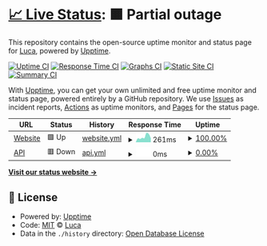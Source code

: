 # [📈 Live Status](https://status.lukedev.tk): <!--live status--> **🟧 Partial outage**

This repository contains the open-source uptime monitor and status page for [Luca](https://lukedev.tk), powered by [Upptime](https://github.com/upptime/upptime).

[![Uptime CI](https://github.com/LukeIsHereToDevelop/Services-Status/workflows/Uptime%20CI/badge.svg)](https://github.com/upptime/upptime/actions?query=workflow%3A%22Uptime+CI%22)
[![Response Time CI](https://github.com/LukeIsHereToDevelop/Services-Status/workflows/Response%20Time%20CI/badge.svg)](https://github.com/upptime/upptime/actions?query=workflow%3A%22Response+Time+CI%22)
[![Graphs CI](https://github.com/LukeIsHereToDevelop/Services-Status/workflows/Graphs%20CI/badge.svg)](https://github.com/upptime/upptime/actions?query=workflow%3A%22Graphs+CI%22)
[![Static Site CI](https://github.com/LukeIsHereToDevelop/Services-Status/workflows/Static%20Site%20CI/badge.svg)](https://github.com/upptime/upptime/actions?query=workflow%3A%22Static+Site+CI%22)
[![Summary CI](https://github.com/LukeIsHereToDevelop/Services-Status/workflows/Summary%20CI/badge.svg)](https://github.com/upptime/upptime/actions?query=workflow%3A%22Summary+CI%22)

With [Upptime](https://upptime.js.org), you can get your own unlimited and free uptime monitor and status page, powered entirely by a GitHub repository. We use [Issues](https://github.com/LukeIsHereToDevelop/Services-Status/issues) as incident reports, [Actions](https://github.com/LukeIsHereToDevelop/Services-Status/actions) as uptime monitors, and [Pages](https://status.lukedev.tk) for the status page.

<!--start: status pages-->
<!-- This summary is generated by Upptime (https://github.com/upptime/upptime) -->
<!-- Do not edit this manually, your changes will be overwritten -->
<!-- prettier-ignore -->
| URL | Status | History | Response Time | Uptime |
| --- | ------ | ------- | ------------- | ------ |
| <img alt="" src="https://favicons.githubusercontent.com/lukedev.tk" height="13"> [Website](https://lukedev.tk) | 🟩 Up | [website.yml](https://github.com/LukeIsHereToDevelop/Services-Status/commits/HEAD/history/website.yml) | <details><summary><img alt="Response time graph" src="./graphs/website/response-time-week.png" height="20"> 261ms</summary><br><a href="https://status.lukedev.tk/history/website"><img alt="Response time 293" src="https://img.shields.io/endpoint?url=https%3A%2F%2Fraw.githubusercontent.com%2FLukeIsHereToDevelop%2FServices-Status%2FHEAD%2Fapi%2Fwebsite%2Fresponse-time.json"></a><br><a href="https://status.lukedev.tk/history/website"><img alt="24-hour response time 191" src="https://img.shields.io/endpoint?url=https%3A%2F%2Fraw.githubusercontent.com%2FLukeIsHereToDevelop%2FServices-Status%2FHEAD%2Fapi%2Fwebsite%2Fresponse-time-day.json"></a><br><a href="https://status.lukedev.tk/history/website"><img alt="7-day response time 261" src="https://img.shields.io/endpoint?url=https%3A%2F%2Fraw.githubusercontent.com%2FLukeIsHereToDevelop%2FServices-Status%2FHEAD%2Fapi%2Fwebsite%2Fresponse-time-week.json"></a><br><a href="https://status.lukedev.tk/history/website"><img alt="30-day response time 267" src="https://img.shields.io/endpoint?url=https%3A%2F%2Fraw.githubusercontent.com%2FLukeIsHereToDevelop%2FServices-Status%2FHEAD%2Fapi%2Fwebsite%2Fresponse-time-month.json"></a><br><a href="https://status.lukedev.tk/history/website"><img alt="1-year response time 293" src="https://img.shields.io/endpoint?url=https%3A%2F%2Fraw.githubusercontent.com%2FLukeIsHereToDevelop%2FServices-Status%2FHEAD%2Fapi%2Fwebsite%2Fresponse-time-year.json"></a></details> | <details><summary><a href="https://status.lukedev.tk/history/website">100.00%</a></summary><a href="https://status.lukedev.tk/history/website"><img alt="All-time uptime 100.00%" src="https://img.shields.io/endpoint?url=https%3A%2F%2Fraw.githubusercontent.com%2FLukeIsHereToDevelop%2FServices-Status%2FHEAD%2Fapi%2Fwebsite%2Fuptime.json"></a><br><a href="https://status.lukedev.tk/history/website"><img alt="24-hour uptime 100.00%" src="https://img.shields.io/endpoint?url=https%3A%2F%2Fraw.githubusercontent.com%2FLukeIsHereToDevelop%2FServices-Status%2FHEAD%2Fapi%2Fwebsite%2Fuptime-day.json"></a><br><a href="https://status.lukedev.tk/history/website"><img alt="7-day uptime 100.00%" src="https://img.shields.io/endpoint?url=https%3A%2F%2Fraw.githubusercontent.com%2FLukeIsHereToDevelop%2FServices-Status%2FHEAD%2Fapi%2Fwebsite%2Fuptime-week.json"></a><br><a href="https://status.lukedev.tk/history/website"><img alt="30-day uptime 100.00%" src="https://img.shields.io/endpoint?url=https%3A%2F%2Fraw.githubusercontent.com%2FLukeIsHereToDevelop%2FServices-Status%2FHEAD%2Fapi%2Fwebsite%2Fuptime-month.json"></a><br><a href="https://status.lukedev.tk/history/website"><img alt="1-year uptime 100.00%" src="https://img.shields.io/endpoint?url=https%3A%2F%2Fraw.githubusercontent.com%2FLukeIsHereToDevelop%2FServices-Status%2FHEAD%2Fapi%2Fwebsite%2Fuptime-year.json"></a></details>
| <img alt="" src="https://favicons.githubusercontent.com/api.lukedev.tk" height="13"> [API](https://api.lukedev.tk) | 🟥 Down | [api.yml](https://github.com/LukeIsHereToDevelop/Services-Status/commits/HEAD/history/api.yml) | <details><summary><img alt="Response time graph" src="./graphs/api/response-time-week.png" height="20"> 0ms</summary><br><a href="https://status.lukedev.tk/history/api"><img alt="Response time 0" src="https://img.shields.io/endpoint?url=https%3A%2F%2Fraw.githubusercontent.com%2FLukeIsHereToDevelop%2FServices-Status%2FHEAD%2Fapi%2Fapi%2Fresponse-time.json"></a><br><a href="https://status.lukedev.tk/history/api"><img alt="24-hour response time 0" src="https://img.shields.io/endpoint?url=https%3A%2F%2Fraw.githubusercontent.com%2FLukeIsHereToDevelop%2FServices-Status%2FHEAD%2Fapi%2Fapi%2Fresponse-time-day.json"></a><br><a href="https://status.lukedev.tk/history/api"><img alt="7-day response time 0" src="https://img.shields.io/endpoint?url=https%3A%2F%2Fraw.githubusercontent.com%2FLukeIsHereToDevelop%2FServices-Status%2FHEAD%2Fapi%2Fapi%2Fresponse-time-week.json"></a><br><a href="https://status.lukedev.tk/history/api"><img alt="30-day response time 0" src="https://img.shields.io/endpoint?url=https%3A%2F%2Fraw.githubusercontent.com%2FLukeIsHereToDevelop%2FServices-Status%2FHEAD%2Fapi%2Fapi%2Fresponse-time-month.json"></a><br><a href="https://status.lukedev.tk/history/api"><img alt="1-year response time 0" src="https://img.shields.io/endpoint?url=https%3A%2F%2Fraw.githubusercontent.com%2FLukeIsHereToDevelop%2FServices-Status%2FHEAD%2Fapi%2Fapi%2Fresponse-time-year.json"></a></details> | <details><summary><a href="https://status.lukedev.tk/history/api">0.00%</a></summary><a href="https://status.lukedev.tk/history/api"><img alt="All-time uptime 0.00%" src="https://img.shields.io/endpoint?url=https%3A%2F%2Fraw.githubusercontent.com%2FLukeIsHereToDevelop%2FServices-Status%2FHEAD%2Fapi%2Fapi%2Fuptime.json"></a><br><a href="https://status.lukedev.tk/history/api"><img alt="24-hour uptime 0.00%" src="https://img.shields.io/endpoint?url=https%3A%2F%2Fraw.githubusercontent.com%2FLukeIsHereToDevelop%2FServices-Status%2FHEAD%2Fapi%2Fapi%2Fuptime-day.json"></a><br><a href="https://status.lukedev.tk/history/api"><img alt="7-day uptime 0.00%" src="https://img.shields.io/endpoint?url=https%3A%2F%2Fraw.githubusercontent.com%2FLukeIsHereToDevelop%2FServices-Status%2FHEAD%2Fapi%2Fapi%2Fuptime-week.json"></a><br><a href="https://status.lukedev.tk/history/api"><img alt="30-day uptime 7.96%" src="https://img.shields.io/endpoint?url=https%3A%2F%2Fraw.githubusercontent.com%2FLukeIsHereToDevelop%2FServices-Status%2FHEAD%2Fapi%2Fapi%2Fuptime-month.json"></a><br><a href="https://status.lukedev.tk/history/api"><img alt="1-year uptime 0.00%" src="https://img.shields.io/endpoint?url=https%3A%2F%2Fraw.githubusercontent.com%2FLukeIsHereToDevelop%2FServices-Status%2FHEAD%2Fapi%2Fapi%2Fuptime-year.json"></a></details>

<!--end: status pages-->

[**Visit our status website →**](https://status.lukedev.tk)

## 📄 License

- Powered by: [Upptime](https://github.com/upptime/upptime)
- Code: [MIT](./LICENSE) © [Luca](https://lukedev.tk)
- Data in the `./history` directory: [Open Database License](https://opendatacommons.org/licenses/odbl/1-0/)
